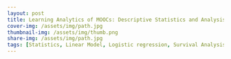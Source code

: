 ```yaml
---
layout: post
title: Learning Analytics of MOOCs: Descriptive Statistics and Analysis
cover-img: /assets/img/path.jpg
thumbnail-img: /assets/img/thumb.png
share-img: /assets/img/path.jpg
tags: [Statistics, Linear Model, Logistic regression, Survival Analysis]
---
```



